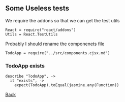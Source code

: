 ## Some Useless tests

We require the addons so that we can get the test utils

    React = require("react/addons")
    Utils = React.TestUtils

Probably I should rename the componenets file

    TodoApp = require("../src/components.cjsx.md")

### TodoApp exists

    describe "TodoApp", ->
      it "exists", ->
        expect(TodoApp).toEqual(jasmine.any(Function))

<a href="javascript:history.back()">Back</a>
